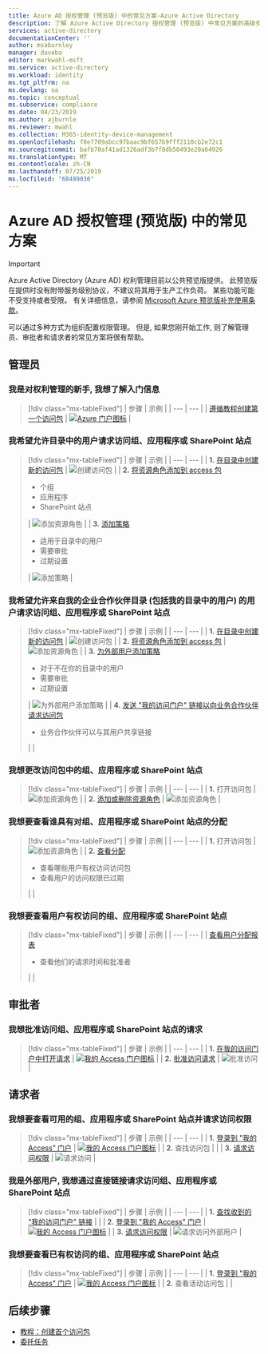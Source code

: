 ```yaml
---
title: Azure AD 授权管理 (预览版) 中的常见方案-Azure Active Directory
description: 了解 Azure Active Directory 授权管理 (预览版) 中常见方案的高级步骤。
services: active-directory
documentationCenter: ''
author: msaburnley
manager: daveba
editor: markwahl-msft
ms.service: active-directory
ms.workload: identity
ms.tgt_pltfrm: na
ms.devlang: na
ms.topic: conceptual
ms.subservice: compliance
ms.date: 04/23/2019
ms.author: ajburnle
ms.reviewer: mwahl
ms.collection: M365-identity-device-management
ms.openlocfilehash: f8e7709abcc97baac9bf657b9fff2110cb2e72c1
ms.sourcegitcommit: bafb70af41ad1326adf3b7f8db50493e20a64926
ms.translationtype: MT
ms.contentlocale: zh-CN
ms.lasthandoff: 07/25/2019
ms.locfileid: "68489036"
---
```

# <a name="common-scenarios-in-azure-ad-entitlement-management-preview"></a>Azure AD 授权管理 (预览版) 中的常见方案

> [!IMPORTANT]
> Azure Active Directory (Azure AD) 权利管理目前以公共预览版提供。
> 此预览版在提供时没有附带服务级别协议，不建议将其用于生产工作负荷。 某些功能可能不受支持或者受限。
> 有关详细信息，请参阅 [Microsoft Azure 预览版补充使用条款](https://azure.microsoft.com/support/legal/preview-supplemental-terms/)。

可以通过多种方式为组织配置权限管理。 但是, 如果您刚开始工作, 则了解管理员、审批者和请求者的常见方案将很有帮助。

## <a name="administrators"></a>管理员

### <a name="im-new-to-entitlement-management-and-i-want-help-with-getting-started"></a>我是对权利管理的新手, 我想了解入门信息

> [!div class="mx-tableFixed"]
> | 步骤 | 示例 |
> | --- | --- |
> | [遵循教程创建第一个访问包](entitlement-management-access-package-first.md) | [![Azure 门户图标](./media/entitlement-management-scenarios/azure-portal.png)](./media/entitlement-management-scenarios/azure-portal-expanded.png#lightbox) |

### <a name="i-want-to-allow-users-in-my-directory-to-request-access-to-groups-applications-or-sharepoint-sites"></a>我希望允许目录中的用户请求访问组、应用程序或 SharePoint 站点

> [!div class="mx-tableFixed"]
> | 步骤 | 示例 |
> | --- | --- |
> | **1.** [在目录中创建新的访问包](entitlement-management-access-package-create.md#start-new-access-package) | ![创建访问包](./media/entitlement-management-scenarios/access-package.png) |
> | **2.** [将资源角色添加到 access 包](entitlement-management-access-package-edit.md#add-resource-roles)<ul><li>个组</li><li>应用程序</li><li>SharePoint 站点</li></ul> | ![添加资源角色](./media/entitlement-management-scenarios/resource-roles.png) |
> | **3.** [添加策略](entitlement-management-access-package-edit.md#policy-for-users-in-your-directory)<ul><li>适用于目录中的用户</li><li>需要审批</li><li>过期设置</li></ul> | ![添加策略](./media/entitlement-management-scenarios/policy.png) |

### <a name="i-want-to-allow-users-from-my-business-partners-directory-including-users-not-yet-in-my-directory-to-request-access-to-groups-applications-or-sharepoint-sites"></a>我希望允许来自我的企业合作伙伴目录 (包括我的目录中的用户) 的用户请求访问组、应用程序或 SharePoint 站点

> [!div class="mx-tableFixed"]
> | 步骤 | 示例 |
> | --- | --- |
> | **1.** [在目录中创建新的访问包](entitlement-management-access-package-create.md#start-new-access-package) | ![创建访问包](./media/entitlement-management-scenarios/access-package.png) |
> | **2.** [将资源角色添加到 access 包](entitlement-management-access-package-edit.md#add-resource-roles) | ![添加资源角色](./media/entitlement-management-scenarios/resource-roles.png) |
> | **3.** [为外部用户添加策略](entitlement-management-access-package-edit.md#policy-for-users-not-in-your-directory)<ul><li>对于不在你的目录中的用户</li><li>需要审批</li><li>过期设置</li></ul> | ![为外部用户添加策略](./media/entitlement-management-scenarios/policy-external.png) |
> | **4.** [发送 "我的访问门户" 链接以向业务合作伙伴请求访问包](entitlement-management-access-package-edit.md#copy-my-access-portal-link)<ul><li>业务合作伙伴可以与其用户共享链接</li></ul> |  |

### <a name="i-want-to-change-the-groups-applications-or-sharepoint-sites-in-an-access-package"></a>我想更改访问包中的组、应用程序或 SharePoint 站点

> [!div class="mx-tableFixed"]
> | 步骤 | 示例 |
> | --- | --- |
> | **1.** 打开访问包 | ![添加资源角色](./media/entitlement-management-scenarios/resource-roles.png) |
> | **2.** [添加或删除资源角色](entitlement-management-access-package-edit.md#add-resource-roles) | ![添加资源角色](./media/entitlement-management-scenarios/resource-roles-add.png) |

### <a name="i-want-to-view-who-has-an-assignment-to-groups-applications-or-sharepoint-sites"></a>我想要查看谁具有对组、应用程序或 SharePoint 站点的分配

> [!div class="mx-tableFixed"]
> | 步骤 | 示例 |
> | --- | --- |
> | **1.** 打开访问包 | ![添加资源角色](./media/entitlement-management-scenarios/resource-roles.png) |
> | **2.** [查看分配](entitlement-management-access-package-edit.md#view-who-has-an-assignment)<ul><li>查看哪些用户有权访问访问包</li><li>查看用户的访问权限已过期</li></ul> |  |

### <a name="i-want-to-view-groups-applications-or-sharepoint-sites-a-user-has-access-to"></a>我想要查看用户有权访问的组、应用程序或 SharePoint 站点

> [!div class="mx-tableFixed"]
> | 步骤 | 示例 |
> | --- | --- |
> | [查看用户分配报表](entitlement-management-reports.md)<ul><li>查看他们的请求时间和批准者</li></ul> |  |

## <a name="approvers"></a>审批者

### <a name="i-want-to-approve-requests-to-access-groups-applications-or-sharepoint-sites"></a>我想批准访问组、应用程序或 SharePoint 站点的请求

> [!div class="mx-tableFixed"]
> | 步骤 | 示例 |
> | --- | --- |
> | **1.** [在我的访问门户中打开请求](entitlement-management-request-approve.md#open-request) | [![我的 Access 门户图标](./media/entitlement-management-scenarios/my-access-portal.png)](./media/entitlement-management-scenarios/my-access-portal-expanded.png#lightbox) |
> | **2.** [批准访问请求](entitlement-management-request-approve.md#approve-or-deny-request) | ![批准访问](./media/entitlement-management-scenarios/approve-access.png) |

## <a name="requestors"></a>请求者

### <a name="i-want-to-view-the-groups-applications-or-sharepoint-sites-available-to-me-and-request-access"></a>我想要查看可用的组、应用程序或 SharePoint 站点并请求访问权限

> [!div class="mx-tableFixed"]
> | 步骤 | 示例 |
> | --- | --- |
> | **1.** [登录到 "我的 Access" 门户](entitlement-management-request-access.md#sign-in-to-the-my-access-portal) | [![我的 Access 门户图标](./media/entitlement-management-scenarios/my-access-portal.png)](./media/entitlement-management-scenarios/my-access-portal-expanded.png#lightbox) |
> | **2.** 查找访问包 |  |
> | **3.** [请求访问权限](entitlement-management-request-access.md#request-an-access-package) | ![请求访问](./media/entitlement-management-scenarios/request-access.png) |

### <a name="im-an-external-user-and-i-want-to-request-access-to-groups-applications-or-sharepoint-sites-with-a-direct-link"></a>我是外部用户, 我想通过直接链接请求访问组、应用程序或 SharePoint 站点

> [!div class="mx-tableFixed"]
> | 步骤 | 示例 |
> | --- | --- |
> | **1.** [查找收到的 "我的访问门户" 链接](entitlement-management-access-package-edit.md#copy-my-access-portal-link) |  |
> | **2.** [登录到 "我的 Access" 门户](entitlement-management-request-access.md#sign-in-to-the-my-access-portal) | [![我的 Access 门户图标](./media/entitlement-management-scenarios/my-access-portal.png)](./media/entitlement-management-scenarios/my-access-portal-expanded.png#lightbox) |
> | **3.** [请求访问权限](entitlement-management-request-access.md#request-an-access-package) | ![请求访问外部用户](./media/entitlement-management-scenarios/request-access-external.png) |

### <a name="i-want-to-view-the-groups-applications-or-sharepoint-sites-i-already-have-access-to"></a>我想要查看已有权访问的组、应用程序或 SharePoint 站点

> [!div class="mx-tableFixed"]
> | 步骤 | 示例 |
> | --- | --- |
> | **1.** [登录到 "我的 Access" 门户](entitlement-management-request-access.md#sign-in-to-the-my-access-portal) | [![我的 Access 门户图标](./media/entitlement-management-scenarios/my-access-portal.png)](./media/entitlement-management-scenarios/my-access-portal-expanded.png#lightbox) |
> | **2.** 查看活动访问包 |  |

## <a name="next-steps"></a>后续步骤

- [教程：创建首个访问包](entitlement-management-access-package-first.md)
- [委托任务](entitlement-management-delegate.md)
